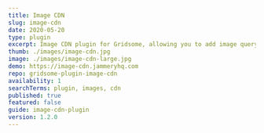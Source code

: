 ```yaml
---
title: Image CDN
slug: image-cdn
date: 2020-05-20
type: plugin
excerpt: Image CDN plugin for Gridsome, allowing you to add image query params with GraphQL.
thumb: ./images/image-cdn.jpg
image: ./images/image-cdn-large.jpg
demo: https://image-cdn.jammeryhq.com
repo: gridsome-plugin-image-cdn
availability: 1
searchTerms: plugin, images, cdn
published: true
featured: false
guide: image-cdn-plugin
version: 1.2.0
---
```

